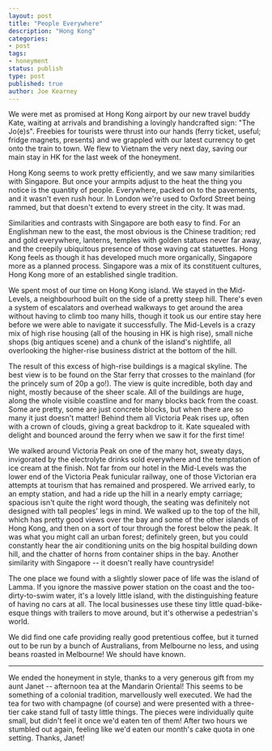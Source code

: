 ```yaml
---
layout: post
title: "People Everywhere"
description: "Hong Kong"
categories:
- post
tags:
- honeyment
status: publish
type: post
published: true
author: Joe Kearney
---
```


We were met as promised at Hong Kong airport by our new travel buddy Kate, waiting at arrivals and brandishing a lovingly handcrafted sign: "The Jo(e)s". Freebies for tourists were thrust into our hands (ferry ticket, useful; fridge magnets, presents) and we grappled with our latest currency to get onto the train to town. We flew to Vietnam the very next day, saving our main stay in HK for the last week of the honeyment.

Hong Kong seems to work pretty efficiently, and we saw many similarities with Singapore. But once your armpits adjust to the heat the thing you notice is the quantity of people. Everywhere, packed on to the pavements, and it wasn't even rush hour. In London we're used to Oxford Street being rammed, but that doesn't extend to every street in the city. It was mad.

Similarities and contrasts with Singapore are both easy to find. For an Englishman new to the east, the most obvious is the Chinese tradition; red and gold everywhere, lanterns, temples with golden statues never far away, and the creepily ubiquitous presence of those waving cat statuettes. Hong Kong feels as though it has developed much more organically, Singapore more as a planned process. Singapore was a mix of its constituent cultures, Hong Kong more of an established single tradition.

We spent most of our time on Hong Kong island. We stayed in the Mid-Levels, a neighbourhood built on the side of a pretty steep hill. There's even a system of escalators and overhead walkways to get around the area without having to climb too many hills, though it took us our entire stay here before we were able to navigate it successfully. The Mid-Levels is a crazy mix of high rise housing (all of the housing in HK is high rise), small niche shops (big antiques scene) and a chunk of the island's nightlife, all overlooking the higher-rise business district at the bottom of the hill.

The result of this excess of high-rise buildings is a magical skyline. The best view is to be found on the Star ferry that crosses to the mainland (for the princely sum of 20p a go!). The view is quite incredible, both day and night, mostly because of the sheer scale. All of the buildings are huge, along the whole visible coastline and for many blocks back from the coast. Some are pretty, some are just concrete blocks, but when there are so many it just doesn't matter! Behind them all Victoria Peak rises up, often with a crown of clouds, giving a great backdrop to it. Kate squealed with delight and bounced around the ferry when we saw it for the first time!

We walked around Victoria Peak on one of the many hot, sweaty days, invigorated by the electrolyte drinks sold everywhere and the temptation of ice cream at the finish. Not far from our hotel in the Mid-Levels was the lower end of the Victoria Peak funicular railway, one of those Victorian era attempts at tourism that has remained and prospered. We arrived early, to an empty station, and had a ride up the hill in a nearly empty carriage; spacious isn't quite the right word though, the seating was definitely not designed with tall peoples' legs in mind. We walked up to the top of the hill, which has pretty good views over the bay and some of the other islands of Hong Kong, and then on a sort of tour through the forest below the peak. It was what you might call an urban forest; definitely green, but you could constantly hear the air conditioning units on the big hospital building down hill, and the chatter of horns from container ships in the bay. Another similarity with Singapore -- it doesn't really have countryside!

The one place we found with a slightly slower pace of life was the island of Lamma. If you ignore the massive power station on the coast and the too-dirty-to-swim water, it's a lovely little island, with the distinguishing feature of having no cars at all. The local businesses use these tiny little quad-bike-esque things with trailers to move around, but it's otherwise a pedestrian's world.

We did find one cafe providing really good pretentious coffee, but it turned out to be run by a bunch of Australians, from Melbourne no less, and using beans roasted in Melbourne! We should have known.

***

We ended the honeyment in style, thanks to a very generous gift from my aunt Janet -- afternoon tea at the Mandarin Oriental! This seems to be something of a colonial tradition, marvellously well executed. We had the tea for two with champagne (of course) and were presented with a three-tier cake stand full of tasty little things. The pieces were individually quite small, but didn't feel it once we'd eaten ten of them! After two hours we stumbled out again, feeling like we'd eaten our month's cake quota in one setting. Thanks, Janet!
